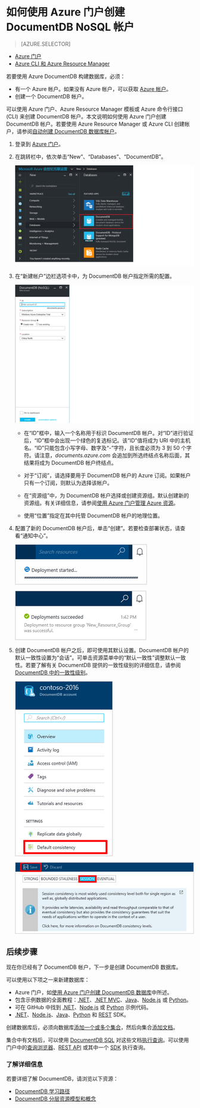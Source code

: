 <properties
	pageTitle="如何创建 DocumentDB 帐户 | Azure"
	description="使用 Azure DocumentDB 创建 NoSQL 数据库。遵循本说明文档创建 DocumentDB 帐户，并开始构建运行速度飞快且可全局缩放的 NoSQL 数据库。" 
	keywords="构建数据库"
	services="documentdb"
	documentationCenter=""
	authors="mimig1"
	manager="jhubbard"
	editor="monicar"/>

<tags
	ms.service="documentdb"
	ms.workload="data-services"
	ms.tgt_pltfrm="na"
	ms.devlang="na"
	ms.topic="get-started-article"
	ms.date="10/17/2016"
	wacn.date="10/18/2016"
	ms.author="mimig"/>  


# 如何使用 Azure 门户创建 DocumentDB NoSQL 帐户

> [AZURE.SELECTOR]
- [Azure 门户](/documentation/articles/documentdb-create-account/)
- [Azure CLI 和 Azure Resource Manager](/documentation/articles/documentdb-automation-resource-manager-cli/)

若要使用 Azure DocumentDB 构建数据库，必须：

- 有一个 Azure 帐户。如果没有 Azure 帐户，可以获取 [Azure 帐户](/pricing/1rmb-trial/)。
- 创建一个 DocumentDB 帐户。

可以使用 Azure 门户、Azure Resource Manager 模板或 Azure 命令行接口 (CLI) 来创建 DocumentDB 帐户。本文说明如何使用 Azure 门户创建 DocumentDB 帐户。若要使用 Azure Resource Manager 或 Azure CLI 创建帐户，请参阅[自动创建 DocumentDB 数据库帐户](/documentation/articles/documentdb-automation-resource-manager-cli/)。

1.	登录到 [Azure 门户](https://portal.azure.cn/)。
2.	在跳转栏中，依次单击“New”、“Databases”、“DocumentDB”。

	![Azure 门户的屏幕截图，其中突出显示“更多服务”和 DocumentDB (NoSQL)](./media/documentdb-create-account/create-nosql-db-databases-json-tutorial-1.png)  


3. 在“新建帐户”边栏选项卡中，为 DocumentDB 帐户指定所需的配置。

	![“新建 DocumentDB”边栏选项卡的屏幕截图](./media/documentdb-create-account/create-nosql-db-databases-json-tutorial-2.png)  


	- 在“ID”框中，输入一个名称用于标识 DocumentDB 帐户。对“ID”进行验证后，“ID”框中会出现一个绿色的复选标记。该“ID”值将成为 URI 中的主机名。“ID”只能包含小写字母、数字及“-”字符，且长度必须为 3 到 50 个字符。请注意，*documents.azure.com* 会追加到所选终结点名称后面，其结果将成为 DocumentDB 帐户终结点。

	- 对于“订阅”，请选择要用于 DocumentDB 帐户的 Azure 订阅。如果帐户只有一个订阅，则默认为选择该帐户。

	- 在“资源组”中，为 DocumentDB 帐户选择或创建资源组。默认创建新的资源组。有关详细信息，请参阅[使用 Azure 门户管理 Azure 资源](/documentation/articles/resource-group-portal/)。

	- 使用“位置”指定在其中托管 DocumentDB 帐户的地理位置。

4.	配置了新的 DocumentDB 帐户后，单击“创建”。若要检查部署状态，请查看“通知中心”。

	![快速创建数据库 — 通知中心的屏幕截图，其中显示正在创建 DocumentDB 帐户](./media/documentdb-create-account/create-nosql-db-databases-json-tutorial-4.png)  


	![通知中心的屏幕截图，其中显示 DocumentDB 帐户已成功创建并且部署到资源组 — 在线数据库创建者通知](./media/documentdb-create-account/create-nosql-db-databases-json-tutorial-5.png)  


5.	创建 DocumentDB 帐户之后，即可使用其默认设置。DocumentDB 帐户的默认一致性设置为“会话”。可单击资源菜单中的“默认一致性”调整默认一致性。若要了解有关 DocumentDB 提供的一致性级别的详细信息，请参阅 [DocumentDB 中的一致性级别](/documentation/articles/documentdb-consistency-levels/)。

    ![“资源组”边栏选项卡的屏幕截图 — 开始应用程序开发](./media/documentdb-create-account/create-nosql-db-databases-json-tutorial-6.png)  


    ![“一致性级别”边栏选项卡的屏幕截图 — 会话一致性](./media/documentdb-create-account/create-nosql-db-databases-json-tutorial-7.png)

[How to: Create a DocumentDB account]: #Howto
[Next steps]: #NextSteps
[documentdb-manage]: /documentation/articles/documentdb-manage/


## 后续步骤

现在你已经有了 DocumentDB 帐户，下一步是创建 DocumentDB 数据库。

可以使用以下项之一来新建数据库：

- Azure 门户，如[使用 Azure 门户创建 DocumentDB 数据库](/documentation/articles/documentdb-create-database/)中所述。
- 包含示例数据的全面教程：[.NET](/documentation/articles/documentdb-get-started/)、[.NET MVC](/documentation/articles/documentdb-dotnet-application/)、[Java](/documentation/articles/documentdb-java-application/)、[Node.js](/documentation/articles/documentdb-nodejs-application/) 或 [Python](/documentation/articles/documentdb-python-application/)。
- 可在 GitHub 中找到 [.NET](/documentation/articles/documentdb-dotnet-samples/#database-examples/)、[Node.js](/documentation/articles/documentdb-nodejs-samples/#database-examples/) 或 [Python](/documentation/articles/documentdb-python-samples/#database-examples/) 示例代码。
- [.NET](/documentation/articles/documentdb-sdk-dotnet/)、[Node.js](/documentation/articles/documentdb-sdk-node/)、[Java](/documentation/articles/documentdb-sdk-java/)、[Python](/documentation/articles/documentdb-sdk-python/) 和 [REST](https://msdn.microsoft.com/zh-cn/library/azure/mt489072.aspx) SDK。

创建数据库后，必须向数据库[添加一个或多个集合](/documentation/articles/documentdb-create-collection/)，然后向集合[添加文档](/documentation/articles/documentdb-view-json-document-explorer/)。

集合中有文档后，可以使用 [DocumentDB SQL](/documentation/articles/documentdb-sql-query/) 对这些文档[执行查询](/documentation/articles/documentdb-sql-query/#executing-queries/)。可以使用门户中的[查询浏览器](/documentation/articles/documentdb-query-collections-query-explorer/)、[REST API](https://msdn.microsoft.com/zh-cn/library/azure/dn781481.aspx) 或其中一个 [SDK](/documentation/articles/documentdb-sdk-dotnet/) 执行查询。

### 了解详细信息

若要详细了解 DocumentDB，请浏览以下资源：

-	[DocumentDB 学习路径](https://azure.microsoft.com/documentation/learning-paths/documentdb/)
-	[DocumentDB 分层资源模型和概念](/documentation/articles/documentdb-resources/)

<!---HONumber=Mooncake_1010_2016-->
